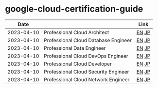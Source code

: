 # google-cloud-certification-guide

| Date       |                                      | Link                                                                                              |
| ---------- | ------------------------------------ | ------------------------------------------------------------------------------------------------- |
| 2023-04-10 | Professional Cloud Architect         | [EN](professional_cloud_architect/en.md) [JP](professional_cloud_architect/jp.md)                 |
| 2023-04-10 | Professional Cloud Database Engineer | [EN](professional_cloud_database_engineer/en.md) [JP](professional_cloud_database_engineer/jp.md) |
| 2023-04-10 | Professional Data Engineer           | [EN](professional_data_engineer/en.md) [JP](professional_data_engineer/jp.md)                     |
| 2023-04-10 | Professional Cloud DevOps Engineer   | [EN](professional_devops_engineer/en.md) [JP](professional_devops_engineer/jp.md)                 |
| 2023-04-10 | Professional Cloud Developer         | [EN](professional_cloud_developer/en.md) [JP](professional_cloud_developer/jp.md)                 |
| 2023-04-10 | Professional Cloud Security Engineer | [EN](professional_cloud_security_engineer/en.md) [JP](professional_cloud_security_engineer/jp.md) |
| 2023-04-10 | Professional Cloud Network Engineer  | [EN](professional_cloud_network_engineer/en.md) [JP](professional_cloud_network_engineer/jp.md)   |
